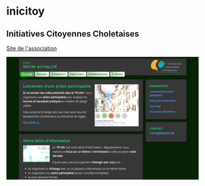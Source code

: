 # inicitoy

## Initiatives Citoyennes Choletaises

[Site de l'association](https://inicitoy.toile-libre.org)

![Alt text](./assets/img/git-screenshot.webp?raw=true "Copie d'écran de la page d'accueil (sept 2023)")
